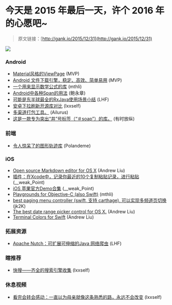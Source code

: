 # 今天是 2015 年最后一天，许个 2016 年的心愿吧~

> 原文链接：[http://gank.io/2015/12/31](http://gank.io/2015/12/31)

![](http://ww2.sinaimg.cn/large/7a8aed7bjw1ezil3n0cqdj20p00ou776.jpg)

### Android

* [Material风格的ViewPage](https://github.com/florent37/MaterialViewPager) (MVP)
* [Android 文件下载引擎，稳定、高效、简单易用](https://github.com/lingochamp/FileDownloader/blob/master/README) (MVP)
* [一个用来显示数学公式的库](https://github.com/kexanie/MathView) (mthli)
* [Android中各种Span的用法](http://blog.csdn.net/qq_16430735/article/details/50427978) (鲍永章)
* [可能是东半球最全的RxJava使用场景小结](http://blog.csdn.net/theone10211024/article/details/50435325) (LHF)
* [安卓下拉刷新开源库对比](https://github.com/desmond1121/Android) (lxxself)
* [多渠道打包工具。](https://github.com/mcxiaoke/gradle) (Ailurus)
* [这是一款专为突出&ldquo;井&rdquo;号标签（&ldquo;＃soap&rdquo;）的库。](https://github.com/Danylo2006/HashTagHelper) (有时放纵)

### 前端

* [令人惊呆了的图形轨迹库](http://mojs.io/) (Polandeme)

### iOS

* [Open source Markdown editor for OS X](https://github.com/uranusjr/macdown) (Andrew Liu)
* [插件：在Xcode中，记录你最近的10个复制粘贴记录，进行粘贴](https://github.com/tutumagi/TTPasteHistory) (__weak_Point)
* [iOS 苹果官方Demo合集](https://github.com/WildDylan/appleSample) (__weak_Point)
* [Playgrounds for Objective-C (also Swift)](https://github.com/krzysztofzablocki/KZPlayground) (mthli)
* [best paging menu controller (swift, 支持 carthage), 可以实现多频道页切换](https://github.com/kitasuke/PagingMenuController) (jk2K)
* [The best date range picker control for OS X.](https://github.com/MrMage/DateRangePicker) (Andrew Liu)
* [Terminal Colors for Swift](https://github.com/paulot/Colors) (Andrew Liu)

### 拓展资源

* [Apache Nutch：可扩展可伸缩的Java 网络爬虫](http://hao.jobbole.com/nutch/) (LHF)

### 瞎推荐

* [快搜&mdash;&mdash;齐全的搜索引擎收集](http://so.chongbuluo.com/) (lxxself)

### 休息视频

* [看完会转会感动：一直以为母亲就像这条熟悉的路，永远不会改变](http://video.weibo.com/show?fid=1034) (lxxself)

